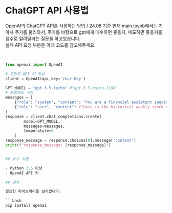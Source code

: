# ChatGPT API 사용법

OpenAI의 ChatGPT API를 사용하는 방법 / 24.08 기준
현재 main.ipynb에서는 기아차 주가를 불러와서, 주가를 바탕으로 gpt에게 매수하면 좋을지, 매도하면 좋을지를 점수로 알려달라는 질문을 하고있습니다.<br>
실제 API 요청 부분은 아래 코드를 참고해주세요.
<br>

<br>

```python
from openai import OpenAI

# 본인의 API 키 작성
client = OpenAI(api_key='Your-Key')

GPT_MODEL = "gpt-3.5-turbo" #"gpt-3.5-turbo-1106"
# 프롬프트 구성
messages = [
    {"role": "system", "content": "You are a financial assistant specialized in stock market predictions."},
    {"role": "user", "content": f"Here is the historical weekly stock data for Kia Motors for the past month including the 5-day Simple Moving Average (SMA):\n\n{data_str}\n\nBased on this data, predict the stock's future performance and provide a score between -1000 (sell) and 1000 (buy). Only return the score as a number without any additional text."}
]
response = client.chat_completions.create(
        model=GPT_MODEL,
        messages=messages,
        temperature=0
    )
response_message = response.choices[0].message['content']
print(f"response_message: {response_message}")


## 요구 사항

- Python 3.6 이상
- OpenAI API 키

## 설치

필요한 라이브러리를 설치합니다:

```bash
pip install openai
